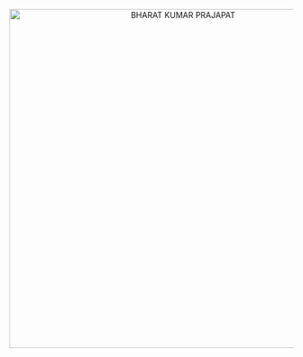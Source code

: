 <p align="center">
  <img src="https://media.giphy.com/media/coxQHKASG60HrHtvkt/giphy.gif" alt="BHARAT KUMAR PRAJAPAT" width="600px" />
</p>
